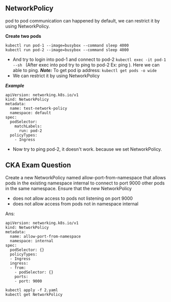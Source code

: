 ## NetworkPolicy
  pod to pod communication can happened by default, we can restrict it by using NetworkPolicy.

 **Create two pods**

    kubectl run pod-1 --image=busybox --command sleep 4000 
    kubectl run pod-2 --image=busybox --command sleep 4000
    
* And try to login into pod-1 and connect to pod-2
    ```kubectl exec -it pod-1 --sh ``` (After exec into pod try to ping to pod-2 Ex: ping <ip of pod-2>). Here we can able to ping. 
    ***Note:*** To get pod ip address: ```kubectl get pods -o wide ```
* We can restrict it by using NetworkPolicy

***Example***
```
apiVersion: networking.k8s.io/v1
kind: NetworkPolicy
metadata:
  name: test-network-policy
  namespace: default
spec:
  podSelector:
    matchLabels:
      run: pod-2
  policyTypes:
    - Ingress   
```

* Now try to ping pod-2, it doesn't work. because we set NetworkPolicy.


## CKA Exam Question

Create a new NetworkPolicy named allow-port-from-namespace that allows pods in the existing namespace internal to connect to port 9000 other pods in the   	same namespace. 
Ensure that the new NetworkPolicy
- does not allow access to pods not listening on port 9000
- does not allow access from pods not in namespace internal

Ans:

```
apiVersion: networking.k8s.io/v1
kind: NetworkPolicy
metadata:
  name: allow-port-from-namespace
  namespace: internal
spec:
  podSelector: {}
  policyTypes:
  - Ingress
  ingress:
  - from:
    - podSelector: {}
    ports:
    - port: 9000
```
```
kubectl apply -f 2.yaml
kubectl get NetworkPolicy
```
